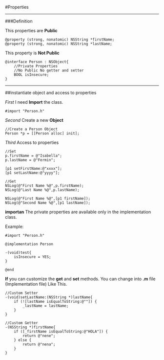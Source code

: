 #Properties
______

###Definition 

This properties are **Public**

	@property (strong, nonatomic) NSString *firstName;
	@property (strong, nonatomic) NSString *lastName;
	

This property is **Not Public**

	@interface Person : NSObject{
		//Private Properties
		//No Public No getter and setter
		BOOL isInsecure;
	}
	
___
##instantiate object and access to properties

_First_ I need **Import** the class. 

	#import "Person.h"
	
_Second_ Create a new **Object** 

	//Create a Person Object
	Person *p = [[Person alloc] init];
	
_Third_ Access to properties

	//Set
	p.firstName = @"Isabella";
	p.lastName = @"Fermin";
	
	[p1 setFirstName:@"xxxx"];
	[p1 setLastName:@"yyyy"];
	
	//Get 
	NSLog(@"First Name %@",p.firstName);
	NSLog(@"Last Name %@",p.lastName);
	
	NSLog(@"First Name %@",[p1 firstName]);
	NSLog(@"Second Name %@",[p1 lastName]);
	
**importan** The private properties are available only in the implementation class. 

Example:

	#import "Person.h"

	@implementation Person

	-(void)test{
		isInsecure = YES;
	}

	@end
	
	
**If** you can customize the **get** and **set** methods. You can change into **.m** file (Implementation file) Like This. 

	//Custom Setter
	-(void)setLastName:(NSString *)lastName{
		if (![lastName isEqualToString:@""]) {
			_lastName = lastName;
		}
	}

	//Custom Getter
	-(NSString *)firstName{
		if ([_firstName isEqualToString:@"HOLA"]) {
			return @"nene";
		} else {
			return @"nena";
		}
	}